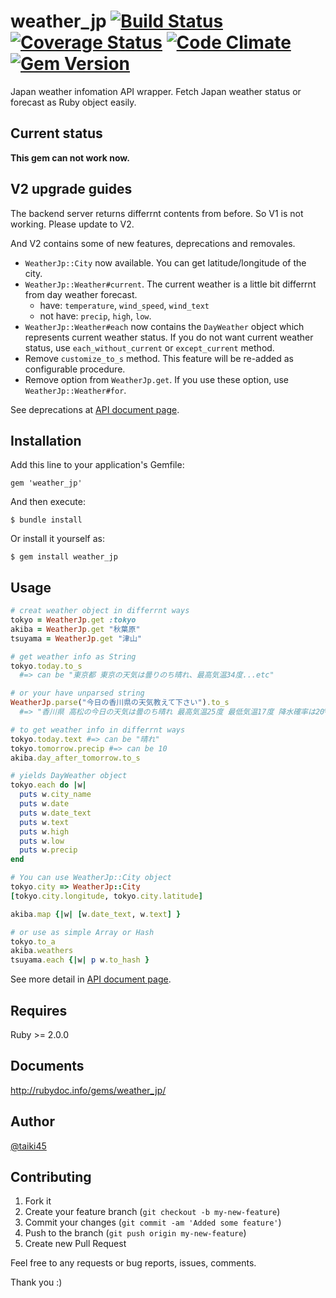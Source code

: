 # weather_jp [![Build Status](https://travis-ci.org/taiki45/weather_jp.svg?branch=master)](https://travis-ci.org/taiki45/weather_jp) [![Coverage Status](https://coveralls.io/repos/taiki45/weather_jp/badge.svg?branch=master)](https://coveralls.io/r/taiki45/weather_jp?branch=master) [![Code Climate](https://codeclimate.com/github/taiki45/weather_jp/badges/gpa.svg)](https://codeclimate.com/github/taiki45/weather_jp) [![Gem Version](https://badge.fury.io/rb/weather_jp.svg)](http://badge.fury.io/rb/weather_jp)
Japan weather infomation API wrapper. Fetch Japan weather status or forecast as Ruby object easily.

## Current status
**This gem can not work now.**

## V2 upgrade guides
The backend server returns differrnt contents from before. So V1 is not working. Please update to V2.

And V2 contains some of new features, deprecations and removales.

- `WeatherJp::City` now available. You can get latitude/longitude of the city.
- `WeatherJp::Weather#current`. The current weather is a little bit differrnt from day weather forecast.
  - have: `temperature`, `wind_speed`, `wind_text`
  - not have: `precip`, `high`, `low`.
- `WeatherJp::Weather#each` now contains the `DayWeather` object which represents current weather status. If you do not want current weather status, use `each_without_current` or `except_current` method.
- Remove `customize_to_s` method. This feature will be re-added as configurable procedure.
- Remove option from `WeatherJp.get`. If you use these option, use `WeatherJp::Weather#for`.

See deprecations at [API document page](http://rubydoc.info/gems/weather_jp/).

## Installation

Add this line to your application's Gemfile:

    gem 'weather_jp'

And then execute:

    $ bundle install

Or install it yourself as:

    $ gem install weather_jp

## Usage

```ruby
# creat weather object in differrnt ways
tokyo = WeatherJp.get :tokyo
akiba = WeatherJp.get "秋葉原"
tsuyama = WeatherJp.get "津山"

# get weather info as String
tokyo.today.to_s
  #=> can be "東京都 東京の天気は曇りのち晴れ、最高気温34度...etc"

# or your have unparsed string
WeatherJp.parse("今日の香川県の天気教えて下さい").to_s
  #=> "香川県 高松の今日の天気は曇のち晴れ 最高気温25度 最低気温17度 降水確率は20% です。"

# to get weather info in differrnt ways
tokyo.today.text #=> can be "晴れ"
tokyo.tomorrow.precip #=> can be 10
akiba.day_after_tomorrow.to_s

# yields DayWeather object
tokyo.each do |w|
  puts w.city_name
  puts w.date
  puts w.date_text
  puts w.text
  puts w.high
  puts w.low
  puts w.precip
end

# You can use WeatherJp::City object
tokyo.city => WeatherJp::City
[tokyo.city.longitude, tokyo.city.latitude]

akiba.map {|w| [w.date_text, w.text] }

# or use as simple Array or Hash
tokyo.to_a
akiba.weathers
tsuyama.each {|w| p w.to_hash }
```

See more detail in [API document page](http://rubydoc.info/gems/weather_jp/).

## Requires

Ruby >= 2.0.0

## Documents

http://rubydoc.info/gems/weather_jp/

## Author

[@taiki45](http://taiki45.github.io/)

## Contributing

1. Fork it
2. Create your feature branch (`git checkout -b my-new-feature`)
3. Commit your changes (`git commit -am 'Added some feature'`)
4. Push to the branch (`git push origin my-new-feature`)
5. Create new Pull Request

Feel free to any requests or bug reports, issues, comments.

Thank you :)
